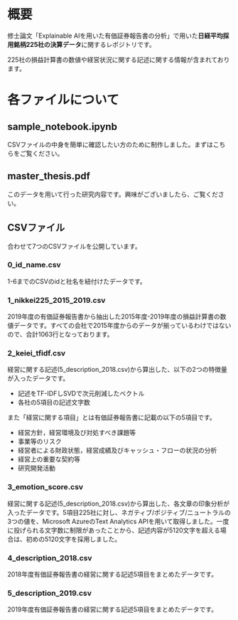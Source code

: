 # 概要

修士論文「Explainable AIを用いた有価証券報告書の分析」で用いた**日経平均採用銘柄225社の決算データ**に関するレポジトリです。

225社の損益計算書の数値や経営状況に関する記述に関する情報が含まれております。


# 各ファイルについて

## sample_notebook.ipynb

CSVファイルの中身を簡単に確認したい方のために制作しました。まずはこちらをご覧ください。

## master_thesis.pdf

このデータを用いて行った研究内容です。興味がございましたら、ご覧ください。

## CSVファイル

合わせて7つのCSVファイルを公開しています。

### 0_id_name.csv
 
 1-6までのCSVのidと社名を紐付けたデータです。
 
### 1_nikkei225_2015_2019.csv
 
 2019年度の有価証券報告書から抽出した2015年度-2019年度の損益計算書の数値データです。すべての会社で2015年度からのデータが揃っているわけではないので、合計1063行となっております。
 
### 2_keiei_tfidf.csv
 
 経営に関する記述(5_description_2018.csv)から算出した、以下の2つの特徴量が入ったデータです。
 * 記述をTF-IDFしSVDで次元削減したベクトル
 * 各社の5項目の記述文字数
 
 また「経営に関する項目」とは有価証券報告書に記載の以下の5項目です。
 * 経営方針，経営環境及び対処すべき課題等
 * 事業等のリスク
 * 経営者による財政状態，経営成績及びキャッシュ・フローの状況の分析
 * 経営上の重要な契約等
 * 研究開発活動
 
### 3_emotion_score.csv
 
 経営に関する記述(5_description_2018.csv)から算出した、各文章の印象分析が入ったデータです。5項目225社に対し、ネガティブ/ポジティブ/ニュートラルの3つの値を、Microsoft AzureのText Analytics APIを用いて取得しました。一度に投げられる文字数に制限があったことから、記述内容が5120文字を超える場合は、初めの5120文字を採用しました。
 
### 4_description_2018.csv
 
2018年度有価証券報告書の経営に関する記述5項目をまとめたデータです。
 
### 5_description_2019.csv
 
 2019年度有価証券報告書の経営に関する記述5項目をまとめたデータです。
 